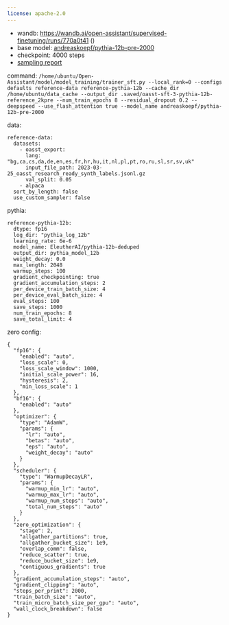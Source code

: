 ```yaml
---
license: apache-2.0
---
```

- wandb: https://wandb.ai/open-assistant/supervised-finetuning/runs/770a0t41 ()
- base model: [andreaskoepf/pythia-12b-pre-2000](https://huggingface.co/andreaskoepf/pythia-12b-pre-2000)
- checkpoint: 4000 steps
- [sampling report](https://open-assistant.github.io/oasst-model-eval/?f=https%3A%2F%2Fraw.githubusercontent.com%2FOpen-Assistant%2Foasst-model-eval%2Fmain%2Fsampling_reports%2Foasst-sft%2F2023-04-03_andreaskoepf_oasst-sft-4-pythia-12b-epoch-3_5_sampling_noprefix_lottery.json%0Ahttps%3A%2F%2Fraw.githubusercontent.com%2FOpen-Assistant%2Foasst-model-eval%2Fmain%2Fsampling_reports%2Fchat-gpt%2F2023-04-11_gpt-3.5-turbo_lottery.json)

command: `/home/ubuntu/Open-Assistant/model/model_training/trainer_sft.py --local_rank=0 --configs defaults reference-data reference-pythia-12b --cache_dir /home/ubuntu/data_cache --output_dir .saved/oasst-sft-3-pythia-12b-reference_2kpre --num_train_epochs 8 --residual_dropout 0.2 --deepspeed --use_flash_attention true --model_name andreaskoepf/pythia-12b-pre-2000`

data:
```
reference-data:
  datasets:
    - oasst_export:
      lang: "bg,ca,cs,da,de,en,es,fr,hr,hu,it,nl,pl,pt,ro,ru,sl,sr,sv,uk"
      input_file_path: 2023-03-25_oasst_research_ready_synth_labels.jsonl.gz
      val_split: 0.05
    - alpaca
  sort_by_length: false
  use_custom_sampler: false
```


pythia:
```
reference-pythia-12b:
  dtype: fp16
  log_dir: "pythia_log_12b"
  learning_rate: 6e-6
  model_name: EleutherAI/pythia-12b-deduped
  output_dir: pythia_model_12b
  weight_decay: 0.0
  max_length: 2048
  warmup_steps: 100
  gradient_checkpointing: true
  gradient_accumulation_steps: 2
  per_device_train_batch_size: 4
  per_device_eval_batch_size: 4
  eval_steps: 100
  save_steps: 1000
  num_train_epochs: 8
  save_total_limit: 4
```

zero config:
```
{
  "fp16": {
    "enabled": "auto",
    "loss_scale": 0,
    "loss_scale_window": 1000,
    "initial_scale_power": 16,
    "hysteresis": 2,
    "min_loss_scale": 1
  },
  "bf16": {
    "enabled": "auto"
  },
  "optimizer": {
    "type": "AdamW",
    "params": {
      "lr": "auto",
      "betas": "auto",
      "eps": "auto",
      "weight_decay": "auto"
    }
  },
  "scheduler": {
    "type": "WarmupDecayLR",
    "params": {
      "warmup_min_lr": "auto",
      "warmup_max_lr": "auto",
      "warmup_num_steps": "auto",
      "total_num_steps": "auto"
    }
  },
  "zero_optimization": {
    "stage": 2,
    "allgather_partitions": true,
    "allgather_bucket_size": 1e9,
    "overlap_comm": false,
    "reduce_scatter": true,
    "reduce_bucket_size": 1e9,
    "contiguous_gradients": true
  },
  "gradient_accumulation_steps": "auto",
  "gradient_clipping": "auto",
  "steps_per_print": 2000,
  "train_batch_size": "auto",
  "train_micro_batch_size_per_gpu": "auto",
  "wall_clock_breakdown": false
}
```